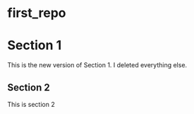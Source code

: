 # first_repo

# Section 1
This is the new version of Section 1. I deleted everything else.

## Section 2
This is section 2


